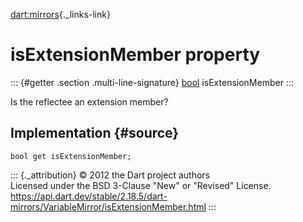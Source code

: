 [dart:mirrors](../../dart-mirrors/dart-mirrors-library){._links-link}

isExtensionMember property
==========================

::: {#getter .section .multi-line-signature}
[bool](../../dart-core/bool-class) isExtensionMember
:::

Is the reflectee an extension member?

Implementation {#source}
--------------

``` {.language-dart data-language="dart"}
bool get isExtensionMember;
```

::: {._attribution}
© 2012 the Dart project authors\
Licensed under the BSD 3-Clause \"New\" or \"Revised\" License.\
<https://api.dart.dev/stable/2.18.5/dart-mirrors/VariableMirror/isExtensionMember.html>
:::
